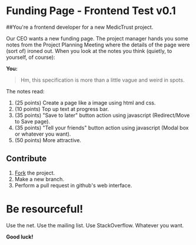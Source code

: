 # Funding Page - Frontend Test v0.1

##You're a frontend developer for a new MedicTrust project.

Our CEO wants a new funding page. The project manager hands you some notes from the Project Planning Meeting where the details of the page were (sort of) ironed out. When you look at the notes you think (quietly, to yourself, of course):

**You:**
> Hm, this specification is more than a little vague and weird in spots.

The notes read:

  1. (25 points) Create a page like a image using html and css.
  2. (10 points) Top up text at progress bar.
  3. (35 points) "Save to later" button action using javascript (Redirect/Move to Save page).
  4. (35 points) "Tell your friends" button action using javascript (Modal box or whatever you want).
  5. (50 points) More attractive.

## Contribute
1. [Fork](https://github.com/edwinlab/medictrust-frontend-test) the project.
2. Make a new branch.
3. Perform a pull request in github's web interface.

# Be resourceful!

Use the net. Use the mailing list. Use StackOverflow. Whatever you want.

**Good luck!**
